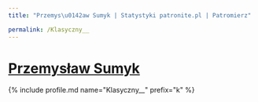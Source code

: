 ```yaml
---
title: "Przemys\u0142aw Sumyk | Statystyki patronite.pl | Patromierz"

permalink: /Klasyczny__
---
```


# [Przemysław Sumyk](https://patronite.pl/Klasyczny__)

{% include profile.md name="Klasyczny__" prefix="k" %}
